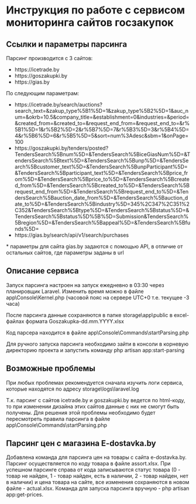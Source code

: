 <h1>Инструкция по работе с сервисом мониторинга сайтов госзакупок</h1>
<h2>Ссылки и параметры парсинга</h2>
<p>
    Парсинг производится с 3 сайтов:
    <ul>
        <li>https://icetrade.by</li>
        <li>https://goszakupki.by</li>
        <li>https://gias.by</li>
    </ul>
    По следующим параметрам:
    <ul>
        <li>https://icetrade.by/search/auctions?search_text=&zakup_type%5B1%5D=1&zakup_type%5B2%5D=1&auc_num=&okrb=10.5&company_title=&establishment=0&industries=&period=&created_from=&created_to=&request_end_from=&request_end_to=&r%5B1%5D=1&r%5B2%5D=2&r%5B7%5D=7&r%5B3%5D=3&r%5B4%5D=4&r%5B6%5D=6&r%5B5%5D=5&sort=num%3Adesc&sbm=1&onPage=100</li>
        <li>https://goszakupki.by/tenders/posted?TendersSearch%5Bnum%5D=&TendersSearch%5BiceGiasNum%5D=&TendersSearch%5Btext%5D=&TendersSearch%5Bunp%5D=&TendersSearch%5Bcustomer_text%5D=&TendersSearch%5BunpParticipant%5D=&TendersSearch%5Bparticipant_text%5D=&TendersSearch%5Bprice_from%5D=&TendersSearch%5Bprice_to%5D=&TendersSearch%5Bcreated_from%5D=&TendersSearch%5Bcreated_to%5D=&TendersSearch%5Brequest_end_from%5D=&TendersSearch%5Brequest_end_to%5D=&TendersSearch%5Bauction_date_from%5D=&TendersSearch%5Bauction_date_to%5D=&TendersSearch%5Bindustry%5D=345%2C347%2C351%2C352&TendersSearch%5Btype%5D=&TendersSearch%5Bstatus%5D=&TendersSearch%5Bstatus%5D%5B%5D=Submission&TendersSearch%5Bregion%5D=&TendersSearch%5Bappeal%5D=&TendersSearch%5Bfunds%5D=</li>
        <li>https://gias.by/search/api/v1/search/purchases</li>
    </ul>
    * параметры для сайта gias.by задаются с помощью API, в отличие от остальных сайтов, где параметры заданы в url
</p>
<h2>Описание сервиса</h2>
<p>
    Запуск парсинга настроен на запуск ежедневно в 03:30 через планировщик Laravel. Изменить время можно в файле app\Console\Kernel.php (часовой пояс на сервере UTC+0 т.е. текущее -3 часа)
</p>
<p>
    После парсинга данные сохраняются в папке storage\app\public в excel-файлах формата Goszakupka-dd.mm.YYYY.xlsx
</p>
<p>
    Код парсера находится в файле app\Console\Commands\startParsing.php
</p>
<p>
    Для ручного запуска парсинга необходимо зайти в консоли в корневую директорию проекта и запустить команду php artisan app:start-parsing
</p>
<h2>Возможные проблемы</h2>
<p>
    При любых проблемах рекомендуется сначала изучить логи сервиса, которые находятся по адресу storage\logs\laravel.log
</p>
<p>
    Т.к. парсинг с сайтов icetrade.by и goszakupki.by ведется по html-коду, то при изменении дизайна этих сайтов данные с них не смогут быть получены. Для решения этой проблемы необходимо будет пересмотреть правила парсинга в файле app\Console\Commands\startParsing.php
</p>
<h2>Парсинг цен с магазина E-dostavka.by</h2>
<p>
    Добавлена команда для парсинга цен на товары с сайта e-dostavka.by. Парсинг осуществляется по коду товара в файле assort.xlsx. При успешном парсинге справа от кода записываются статус товара (0 - товар не найден, 1 - товар найден, есть в наличии, 2 - товар найден, нет в наличии) и цена товара на сайте, все изменения сохраняются в новом файле - actual.xlsx. Команда для запуска парсинга вручную - php artisan app:get-prices.
</p>